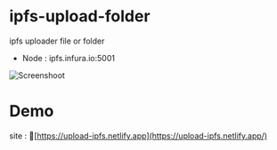 # ipfs-upload-folder
ipfs uploader file or folder
* Node : ipfs.infura.io:5001

![Screenshoot](https://raw.githubusercontent.com/khakimsetia/ipfs-upload-folder/master/screenshoot/1.jpg)

# Demo
site : 🔖[https://upload-ipfs.netlify.app](https://upload-ipfs.netlify.app/)
